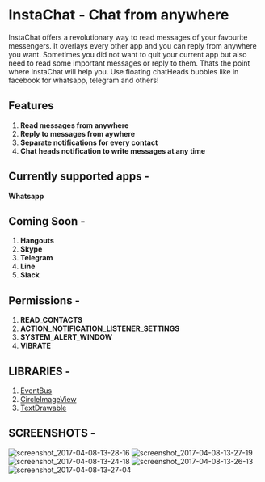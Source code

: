 # InstaChat - Chat from anywhere

InstaChat offers a revolutionary way to read messages of your favourite messengers. It overlays every other app and you can reply from anywhere you want.
Sometimes you did not want to quit your current app but also need to read some important messages or reply to them. Thats the point where InstaChat will help you.
Use floating chatHeads bubbles like in facebook for whatsapp, telegram and others!

## Features

1. **Read messages from anywhere**
1. **Reply to messages from aywhere**
1. **Separate notifications for every contact**
1. **Chat heads notification to write messages at any time**


## Currently supported apps - 

**Whatsapp**

## Coming Soon -

1. **Hangouts**
1. **Skype**
1. **Telegram**
1. **Line**
1. **Slack**

## Permissions - 

1. **READ_CONTACTS**
1. **ACTION_NOTIFICATION_LISTENER_SETTINGS**
1. **SYSTEM_ALERT_WINDOW**
1. **VIBRATE**

## LIBRARIES -

1. [EventBus](https://github.com/greenrobot/EventBus)
1. [CircleImageView](https://github.com/hdodenhof/CircleImageView)
1. [TextDrawable](https://github.com/amulyakhare/TextDrawable)

## SCREENSHOTS -

![screenshot_2017-04-08-13-28-16](https://cloud.githubusercontent.com/assets/12782512/24827089/cec76098-1c61-11e7-930f-03cdacbf6197.jpg)
![screenshot_2017-04-08-13-27-19](https://cloud.githubusercontent.com/assets/12782512/24827087/cbe8dadc-1c61-11e7-8f27-638de0910d41.jpg)
![screenshot_2017-04-08-13-24-18](https://cloud.githubusercontent.com/assets/12782512/24827081/c261a4bc-1c61-11e7-8fbe-9104cba9f0da.jpg)
![screenshot_2017-04-08-13-26-13](https://cloud.githubusercontent.com/assets/12782512/24827085/c639ef54-1c61-11e7-97be-6caef87b057c.jpg)
![screenshot_2017-04-08-13-27-04](https://cloud.githubusercontent.com/assets/12782512/24827086/c90a6448-1c61-11e7-805c-47bf1e58ccc0.jpg)
